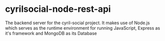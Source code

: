 # cyrilsocial-node-rest-api
The backend server for the cyril-social project. It makes use of Node.js which serves as the runtime environment for running JavaScript, Express as it's framework and MongoDB as its Database
